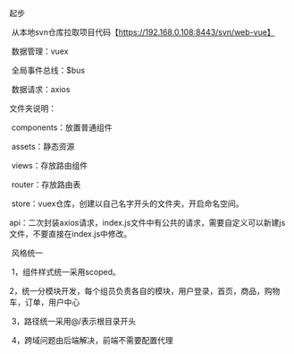 起步

​	从本地svn仓库拉取项目代码【https://192.168.0.108:8443/svn/web-vue】

​	数据管理：vuex

​	全局事件总线：$bus

​	数据请求：axios

文件夹说明：

​	components：放置普通组件

​	assets：静态资源

​	views：存放路由组件

​	router：存放路由表

​	store：vuex仓库，创建以自己名字开头的文件夹，开启命名空间。

​	api：二次封装axios请求，index.js文件中有公共的请求，需要自定义可以新建js文件，不要直接在index.js中修改。

​	风格统一

​	1，组件样式统一采用scoped。

​	2，统一分模块开发，每个组员负责各自的模块，用户登录，首页，商品，购物车，订单，用户中心

​	3，路径统一采用@/表示根目录开头

​	4，跨域问题由后端解决，前端不需要配置代理



